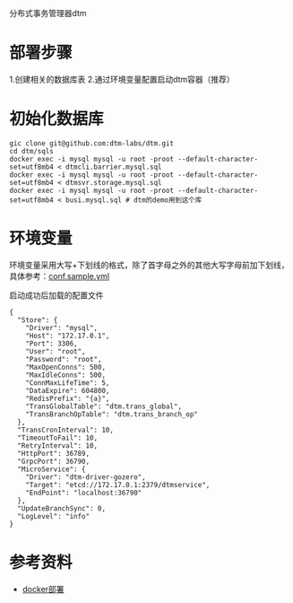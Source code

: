 

分布式事务管理器dtm

# 部署步骤
1.创建相关的数据库表
2.通过环境变量配置启动dtm容器（推荐）

# 初始化数据库

```
gic clone git@github.com:dtm-labs/dtm.git
cd dtm/sqls
docker exec -i mysql mysql -u root -proot --default-character-set=utf8mb4 < dtmcli.barrier.mysql.sql
docker exec -i mysql mysql -u root -proot --default-character-set=utf8mb4 < dtmsvr.storage.mysql.sql
docker exec -i mysql mysql -u root -proot --default-character-set=utf8mb4 < busi.mysql.sql # dtm的demo用到这个库
```

# 环境变量

环境变量采用大写+下划线的格式，除了首字母之外的其他大写字母前加下划线， 具体参考：[conf.sample.yml](https://github.com/dtm-labs/dtm/conf.sample.yml)

启动成功后加载的配置文件
```
{
  "Store": {
    "Driver": "mysql",
    "Host": "172.17.0.1",
    "Port": 3306,
    "User": "root",
    "Password": "root",
    "MaxOpenConns": 500,
    "MaxIdleConns": 500,
    "ConnMaxLifeTime": 5,
    "DataExpire": 604800,
    "RedisPrefix": "{a}",
    "TransGlobalTable": "dtm.trans_global",
    "TransBranchOpTable": "dtm.trans_branch_op"
  },
  "TransCronInterval": 10,
  "TimeoutToFail": 10,
  "RetryInterval": 10,
  "HttpPort": 36789,
  "GrpcPort": 36790,
  "MicroService": {
    "Driver": "dtm-driver-gozero",
    "Target": "etcd://172.17.0.1:2379/dtmservice",
    "EndPoint": "localhost:36790"
  },
  "UpdateBranchSync": 0,
  "LogLevel": "info"
}
```

# 参考资料
- [docker部署](https://dtm.pub/deploy/docker.html)
